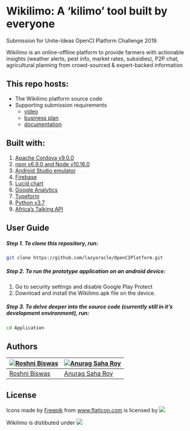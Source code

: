 # Wikilimo: A ‘kilimo’ tool built by everyone
Submission for Unite-Ideas OpenCI Platform Challenge 2019.

Wikilimo is an online-offline platform to provide farmers with actionable insights (weather alerts, pest info, market rates, subsidies), P2P chat, agricultural planning from crowd-sourced & expert-backed information

## This repo hosts:

-   The Wikilimo platform source code
-   Supporting submission requirements
    -   [video](https://)
    -   [business plan](https://)
    -   [documentation](https://)

## Built with:
1. [Apache Cordova v9.0.0](https://cordova.apache.org/)
2. [npm v6.9.0 and Node v10.16.0](https://nodejs.org/en/)
3. [Android Studio emulator](https://developer.android.com/studio/run/emulator)
4. [Firebase](https://firebase.google.com/)
5. [Lucid chart](https://www.lucidchart.com/)
6.  [Google Analytics](https://analytics.google.com)
7. [Typeform](https://www.typeform.com/)
8. [Python v3.7](https://docs.python.org/3.7/)
9. [Africa’s Talking API](https://africastalking.com/)

## User Guide
##### Step 1. To clone this repository, run:
```bash
git clone https://github.com/lazyoracle/OpenCIPlatform.git
```

##### Step 2. To run the prototype application on an android device: 
1. Go to security settings and disable Google Play Protect
2. Download and install the Wikilimo.apk file on the device.

##### Step 3. To delve deeper into the source code (currently still in it’s development environment), run:
```bash
cd Application 
```


## Authors

| [![Roshni Biswas](https://github.com/roshni-b.png?size=100)](https://github.com/boennemann) | [![Anurag Saha Roy](https://github.com/lazyoracle.png?size=100)](https://github.com/relekang)  |
|---------------------------------------------------------------------------------------------------|----------------------------------------------------------------------------------------------|
| [Roshni Biswas](https://github.com/roshni-b)                                                | [Anurag Saha Roy](https://github.com/lazyoracle)                                              | 

## License 
<div>Icons made by <a href="https://www.flaticon.com/authors/freepik" title="Freepik">Freepik</a> from <a href="https://www.flaticon.com/"                 title="Flaticon">www.flaticon.com</a> is licensed by <a rel="license" href="http://creativecommons.org/licenses/by-nc-sa/3.0/"><img src="https://img.shields.io/badge/license-Creative Commons BY 3.0-blue.svg"></a>

Wikilimo is distibuted under <a rel="license" href="http://creativecommons.org/licenses/by-nc-sa/4.0/"><img src="https://img.shields.io/badge/license-Creative Commons BY 4.0-blue.svg"></a>